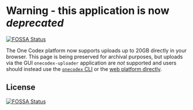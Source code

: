 # Warning - this application is now _deprecated_
[![FOSSA Status](https://app.fossa.com/api/projects/git%2Bgithub.com%2Fonecodex%2Fonecodex-uploader.svg?type=shield)](https://app.fossa.com/projects/git%2Bgithub.com%2Fonecodex%2Fonecodex-uploader?ref=badge_shield)

The One Codex platform now supports uploads up to 20GB directly in your browser. This page is being preserved for archival purposes, but uploads via the GUI `onecodex-uploader` application are _not_ supported and users should instead use the [`onecodex` CLI](https://github.com/onecodex/onecodex) or the [web platform directly](https://app.onecodex.com).


## License
[![FOSSA Status](https://app.fossa.com/api/projects/git%2Bgithub.com%2Fonecodex%2Fonecodex-uploader.svg?type=large)](https://app.fossa.com/projects/git%2Bgithub.com%2Fonecodex%2Fonecodex-uploader?ref=badge_large)